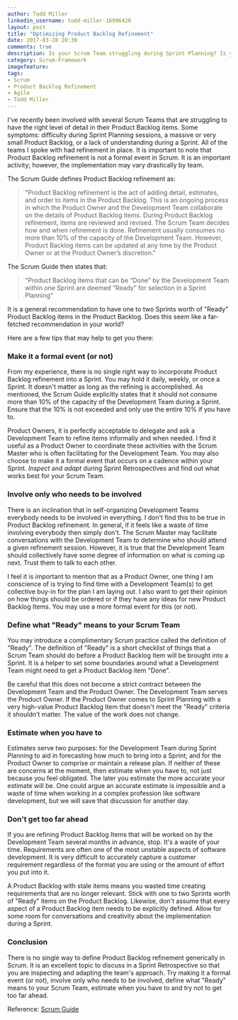 ```yaml
---
author: Todd Miller
linkedin_username: todd-miller-16996420
layout: post
title: "Optimizing Product Backlog Refinement"
date: 2017-03-28 20:30
comments: true
description: Is your Scrum Team struggling during Sprint Planning? Is your Product Backlog in shambles?
category: Scrum-Framework
imagefeature:
tags:
- Scrum
- Product Backlog Refinement
- Agile
- Todd Miller
---
```


[//]: # (Situation)
I've recently been involved with several Scrum Teams that are struggling to have the right level of detail in their Product Backlog items. Some symptoms: difficulty during Sprint Planning sessions, a massive or very small Product Backlog, or a lack of understanding during a Sprint. All of the teams I spoke with had refinement in place. It is important to note that Product Backlog refinement is not a formal event in Scrum. It is an important activity; however, the implementation may vary drastically by team.

The Scrum Guide defines Product Backlog refinement as:

>"Product Backlog refinement is the act of adding detail, estimates, and order to items in the Product Backlog. This is an ongoing process in which the Product Owner and the Development Team collaborate on the details of Product Backlog items. During Product Backlog refinement, items are reviewed and revised. The Scrum Team decides how and when refinement is done. Refinement usually consumes no more than 10% of the capacity of the Development Team. However, Product Backlog items can be updated at any time by the Product Owner or at the Product Owner’s discretion."

The Scrum Guide then states that:

>"Product Backlog items that can be “Done” by the Development Team within one Sprint are deemed “Ready” for selection in a Sprint Planning"

[//]: # (Complication)
[//]: # (Question)
It is a general recommendation to have one to two Sprints worth of "Ready" Product Backlog items in the Product Backlog. Does this seem like a far-fetched recommendation in your world?

Here are a few tips that may help to get you there:

### Make it a formal event (or not)
From my experience, there is no single right way to incorporate Product Backlog refinement into a Sprint. You may hold it daily, weekly, or once a Sprint. It doesn't matter as long as the refining is accomplished. As mentioned, the Scrum Guide explicitly states that it should not consume more than 10% of the capacity of the Development Team during a Sprint. Ensure that the 10% is not exceeded and only use the entire 10% if you have to.

Product Owners, it is perfectly acceptable to delegate and ask a Development Team to refine items informally and when needed. I find it useful as a Product Owner to coordinate these activities with the Scrum Master who is often facilitating for the Development Team. You may also choose to make it a formal event that occurs on a cadence within your Sprint. *Inspect* and *adapt* during Sprint Retrospectives and find out what works best for your Scrum Team.

### Involve only who needs to be involved
There is an inclination that in self-organizing Development Teams everybody needs to be involved in everything. I don't find this to be true in Product Backlog refinement. In general, if it feels like a waste of time involving everybody then simply don't. The Scrum Master may facilitate conversations with the Development Team to determine who should attend a given refinement session. However, it is true that the Development Team should collectively have some degree of information on what is coming up next. Trust them to talk to each other.

I feel it is important to mention that as a Product Owner, one thing I am conscience of is trying to find time with a Development Team(s) to get collective buy-in for the plan I am laying out. I also want to get their opinion on how things should be ordered or if they have any ideas for new Product Backlog Items. You may use a more formal event for this (or not).

### Define what "Ready" means to your Scrum Team
You may introduce a complimentary Scrum practice called the definition of "Ready". The definition of "Ready" is a short checklist of things that a Scrum Team should do before a Product Backlog Item will be brought into a Sprint. It is a helper to set some boundaries around what a Development Team might need to get a Product Backlog item "Done".

Be careful that this does not become a strict contract between the Development Team and the Product Owner. The Development Team serves the Product Owner. If the Product Owner comes to Sprint Planning with a very high-value Product Backlog Item that doesn't meet the "Ready" criteria it shouldn't matter. The value of the work does not change.

### Estimate when you have to
Estimates serve two purposes: for the Development Team during Sprint Planning to aid in forecasting how much to bring into a Sprint; and for the Product Owner to comprise or maintain a release plan. If neither of these are concerns at the moment, then estimate when you have to, not just because you feel obligated. The later you estimate the more accurate your estimate will be. One could argue an accurate estimate is impossible and a waste of time when working in a complex profession like software development, but we will save that discussion for another day.

### Don't get too far ahead
If you are refining Product Backlog Items that will be worked on by the Development Team several months in advance, stop. It's a waste of your time. Requirements are often one of the most unstable aspects of software development. It is very difficult to accurately capture a customer requirement regardless of the format you are using or the amount of effort you put into it.

A Product Backlog with stale items means you wasted time creating requirements that are no longer relevant. Stick with one to two Sprints worth of "Ready" items on the Product Backlog. Likewise, don't assume that every aspect of a Product Backlog item needs to be explicitly defined. Allow for some room for conversations and creativity about the implementation during a Sprint.

[//]: # (Conclusion)

### Conclusion
There is no single way to define Product Backlog refinement generically in Scrum. It is an excellent topic to discuss in a Sprint Retrospective so that you are inspecting and adapting the team's approach. Try making it a formal event (or not), involve only who needs to be involved, define what "Ready" means to your Scrum Team, estimate when you have to and try not to get too far ahead.

Reference: [Scrum Guide](http://scrumguides.org/scrum-guide.html)
